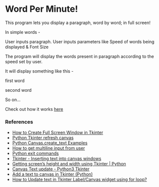 # Word Per Minute!
This program lets you display a paragraph, word by word; in full screen!

In simple words -

User inputs paragraph.
User inputs parameters like Speed of words being displayed & Font Size

The program will display the words present in paragraph according to the speed set by user.

It will display something like this -

first word <some delay then first word invisible>

second word <some delay then second word invisible>

So on...

Check out how it works [here](https://youtu.be/LsUXx_7NaLo)

### References

- [How to Create Full Screen Window in Tkinter](https://www.delftstack.com/howto/python-tkinter/how-to-create-full-screen-window-in-tkinter/)
- [Python Tkinter refresh canvas](https://stackoverflow.com/questions/21357178/python-tkinter-refresh-canvas)
- [Python Canvas.create_text Examples](https://python.hotexamples.com/examples/tkinter/Canvas/create_text/python-canvas-create_text-method-examples.html)
- [How to get multiline input from user](https://stackoverflow.com/questions/30239092/how-to-get-multiline-input-from-user)
- [Python exit commands](https://www.geeksforgeeks.org/python-exit-commands-quit-exit-sys-exit-and-os-_exit/)
- [Tkinter - Inserting text into canvas windows](https://stackoverflow.com/questions/14423959/tkinter-inserting-text-into-canvas-windows)
- [Getting screen’s height and width using Tkinter | Python](https://www.geeksforgeeks.org/getting-screens-height-and-width-using-tkinter-python/)
- [Canvas Text update - Python3 Tkinter](https://stackoverflow.com/questions/52792254/canvas-text-update-python3-tkinter)
- [Add a text to canvas in Tkinter (Python)](https://youtu.be/jxUjqr4dMpc)
- [How to Update text in Tkinter Label/Canvas widget using for loop?](https://stackoverflow.com/questions/63270650/how-to-update-text-in-tkinter-label-canvas-widget-using-for-loop)
